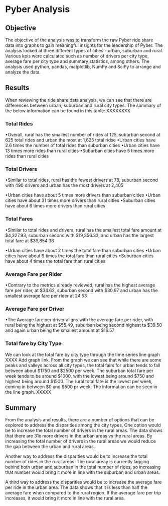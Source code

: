# Pyber Analysis

## Objective
The objective of the analysis was to transform the raw Pyber ride share data into graphs to gain meaningful insights for the leadership of Pyber.  The analysis looked at three different types of cities - urban, suburban and rural.  Various kpis were calculated such as number of drivers per city type, average fare per city type and summary statistics, among others.  The analysis used python, pandas, matplotlib, NumPy and SciPy to arrange and analyze the data.

## Results
When reviewing the ride share data analysis, we can see that there are differences between urban, suburban and rural city types.  The summary of the below information can be found in this table: XXXXXXXX 

### Total Rides
•Overall, rural has the smallest number of rides at 125, suburban second at 625 total rides and urban the most at 1,625 total ridse
•Urban cities have 2.6 times the number of total rides than suburban cities
•Urban cities have 13 times more rides than rural cities
•Suburban cities have 5 times more rides than rural cities


### Total Drivers
•Similar to total rides, rural has the fewest drivers at 78, suburban second with 490 drivers and urban has the most drivers at 2,405

•Urban cities have about 5 times more drivers than suburban cities
•Urban cities have about 31 times more drivers than rural cities
•Suburban cities have about 6 times more drivers than rural cities

### Total Fares
•Similar to total rides and drivers, rural has the smallest total fare amount at $4,327.93, suburban second with $19,356.33, and urban has the largest total fare at $39,854.38

•Urban cities have about 2 times the total fare than suburban cities
•Urban cities have about 9 times the total fare than rural cities
•Suburban cities have about 4 times the total fare than rural cities

### Average Fare per Rider
•Contrary to the metrics already reviewed, rural has the highest average fare per rider, at $34.62, suburban second with $30.97 and urban has the smallest average fare per rider at 24.53


### Average Fare per Driver
•The Average fare per driver aligns with the average fare per rider, with rural being the highest at $55.49, suburban being second highest ta $39.50 and again urban being the smallest amount at $16.57

### Total fare by City Type
We can look at the total fare by city type through the time series line graph XXXX Add graph link.  From the graph we can see that while there are some peaks and valleys across all city types, the total fairs for urban tends to fall between about $1750 and $2500 per week.  The suburban total fare per week tends to be around $1000, with the lowest being around $750 and highest being around $1500.  The rural total fare is the lowest per week, coming in between $0 and $500 pr week.  The information can be seen in the line graph.  XXXXX 


## Summary
From the analysis and results, there are a number of options that can be explored to address the disparities among the city types.  One option would be to increase the total number of drivers in the rural areas.  The data shows that there are 31x more drivers in the urban areas vs the rural areas.  By increasing the total number of drivers in the rural areas we would reduce the gap between the urban and rural areas. 

Another way to address the disparities would be to increase the total number of rides in the rural areas.  The rural areay is currently lagging behind both urban and suburban in the total number of rides, so increasing that number would bring it more in line with the suburban and urban areas.

A third way to address the disparities would be to increase the average fare per ride in the urban area.  The data shows that it is less than half the average fare when compared to the rural region.  If the average fare per trip increases, it would bring it more in line with the rural area.  
